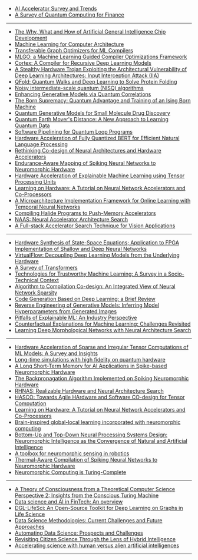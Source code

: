 - [AI Accelerator Survey and Trends](https://arxiv.org/pdf/2109.08957.pdf)
- [A Survey of Quantum Computing for Finance](https://arxiv.org/pdf/2201.02773.pdf)
--------------

- [The Why, What and How of Artificial General Intelligence Chip Development](https://arxiv.org/pdf/2012.06338v1.pdf)
- [Machine Learning for Computer Architecture](https://ai.googleblog.com/2021/02/machine-learning-for-computer.html)
- [Transferable Graph Optimizers for ML Compilers](https://arxiv.org/pdf/2010.12438v2.pdf)
- [MLGO: a Machine Learning Guided Compiler
Optimizations Framework](https://arxiv.org/pdf/2101.04808v1.pdf)
- [Cortex: A Compiler for Recursive Deep Learning Models](https://arxiv.org/pdf/2011.01383v1.pdf)
- [A Stealthy Hardware Trojan Exploiting the
Architectural Vulnerability of Deep Learning
Architectures: Input Interception Attack (IIA)](https://arxiv.org/pdf/1911.00783v2.pdf)
- [QFold: Quantum Walks and Deep Learning to Solve Protein Folding](https://arxiv.org/pdf/2101.10279v1.pdf)
- [Noisy intermediate-scale quantum (NISQ) algorithms](https://arxiv.org/pdf/2101.08448v1.pdf)
- [Enhancing Generative Models via Quantum Correlations](https://arxiv.org/pdf/2101.08354v1.pdf)
- [The Born Supremacy: Quantum Advantage and Training of an Ising Born Machine](https://arxiv.org/pdf/1904.02214v3.pdf)
- [Quantum Generative Models for Small Molecule Drug Discovery](https://arxiv.org/pdf/2101.03438v1.pdf)
- [Quantum Earth Mover's Distance: A New Approach to Learning Quantum Data](https://arxiv.org/pdf/2101.03037v1.pdf)
- [Software Pipelining for Quantum Loop Programs](https://arxiv.org/pdf/2012.12700v1.pdf)
- [Hardware Acceleration of Fully Quantized BERT for Efficient Natural Language Processing](https://arxiv.org/pdf/2103.02800v1.pdf)
- [Rethinking Co-design of Neural Architectures and Hardware Accelerators](https://arxiv.org/pdf/2102.08619v1.pdf)
- [Endurance-Aware Mapping of Spiking Neural Networks to Neuromorphic Hardware](https://arxiv.org/pdf/2103.05707v1.pdf)
- [Hardware Acceleration of Explainable Machine Learning using Tensor Processing Units](https://arxiv.org/pdf/2103.11927v1.pdf)
- [Learning on Hardware: A Tutorial on Neural Network Accelerators and Co-Processors](https://arxiv.org/pdf/2104.09252v1.pdf)
- [A Microarchitecture Implementation Framework for
Online Learning with Temporal Neural Networks](https://arxiv.org/pdf/2105.13262.pdf)
- [Compiling Halide Programs to Push-Memory
Accelerators](https://arxiv.org/pdf/2105.12858.pdf)
- [NAAS: Neural Accelerator Architecture Search](https://arxiv.org/pdf/2105.13258.pdf)
- [A Full-stack Accelerator Search Technique for Vision Applications](https://arxiv.org/pdf/2105.12842.pdf)

----------
- [Hardware Synthesis of State-Space Equations; Application to FPGA Implementation of Shallow and Deep Neural Networks](https://arxiv.org/pdf/2105.07131v1.pdf)
- [VirtualFlow: Decoupling Deep Learning Models from the Underlying Hardware](https://arxiv.org/pdf/2009.09523v2.pdf)
- [A Survey of Transformers](https://arxiv.org/pdf/2106.04554v1.pdf)
- [Technologies for Trustworthy Machine Learning: A Survey in a Socio-Technical Context](https://arxiv.org/abs/2007.08911v2)
- [Algorithm to Compilation Co-design: An Integrated
View of Neural Network Sparsity](https://arxiv.org/pdf/2106.08846.pdf)
- [Code Generation Based on Deep Learning: a Brief Review](https://arxiv.org/pdf/2106.08253.pdf)
- [Reverse Engineering of Generative Models:
Inferring Model Hyperparameters from
Generated Images](https://arxiv.org/pdf/2106.07873.pdf)
- [Pitfalls of Explainable ML: An Industry Perspective](https://arxiv.org/pdf/2106.07758.pdf)
- [Counterfactual Explanations for Machine
Learning: Challenges Revisited](https://arxiv.org/pdf/2106.07756.pdf)
- [Learning Deep Morphological Networks with Neural Architecture Search](https://arxiv.org/pdf/2106.07714.pdf)

--------------
- [Hardware Acceleration of Sparse and Irregular Tensor Computations of ML Models: A Survey and Insights](https://arxiv.org/pdf/2007.00864v2.pdf)
- [Long-time simulations with high fidelity on quantum hardware](https://arxiv.org/pdf/2102.04313v2.pdf)
- [A Long Short-Term Memory for AI Applications in Spike-based Neuromorphic Hardware](https://arxiv.org/pdf/2107.03992v1.pdf)
- [The Backpropagation Algorithm Implemented on Spiking Neuromorphic Hardware](https://arxiv.org/pdf/2106.07030v1.pdf)
- [RHNAS: Realizable Hardware and Neural Architecture Search](https://arxiv.org/pdf/2106.09180v1.pdf)
- [HASCO: Towards Agile HArdware and Software CO-design for Tensor Computation](https://arxiv.org/pdf/2105.01585v1.pdf)
- [Learning on Hardware: A Tutorial on Neural Network Accelerators and Co-Processors](https://arxiv.org/pdf/2104.09252v1.pdf)
- [Brain-inspired global-local learning incorporated with neuromorphic computing](https://arxiv.org/ftp/arxiv/papers/2006/2006.03226.pdf)
- [Bottom-Up and Top-Down Neural Processing Systems Design: Neuromorphic Intelligence as the Convergence of Natural and Artificial Intelligence](https://arxiv.org/pdf/2106.01288v1.pdf)
- [A toolbox for neuromorphic sensing in robotics](https://arxiv.org/pdf/2103.02751v1.pdf)
- [Thermal-Aware Compilation of Spiking Neural Networks to Neuromorphic Hardware](https://arxiv.org/pdf/2010.04773v2.pdf)
- [Neuromorphic Computing is Turing-Complete](https://arxiv.org/pdf/2104.13983v1.pdf)

-----------
- [A Theory of Consciousness from a Theoretical Computer Science Perspective 2: Insights from the Conscious Turing Machine](https://arxiv.org/ftp/arxiv/papers/2107/2107.13704.pdf)
- [Data science and AI in FinTech: An overview](https://arxiv.org/ftp/arxiv/papers/2007/2007.12681.pdf)
- [DGL-LifeSci: An Open-Source Toolkit for Deep Learning on Graphs in Life Science](https://arxiv.org/pdf/2106.14232v1.pdf)
- [Data Science Methodologies: Current Challenges and Future Approaches](https://arxiv.org/pdf/2106.07287v1.pdf)
- [Automating Data Science: Prospects and Challenges](https://arxiv.org/pdf/2105.05699v1.pdf)
- [Revisiting Citizen Science Through the Lens of Hybrid Intelligence](https://arxiv.org/ftp/arxiv/papers/2104/2104.14961.pdf)
- [Accelerating science with human versus alien artificial intelligences](https://arxiv.org/pdf/2104.05188v1.pdf)


----------------------
